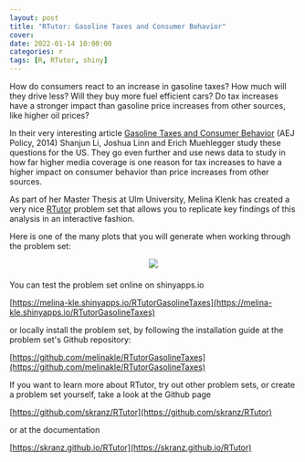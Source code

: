 ```yaml
---
layout: post
title: "RTutor: Gasoline Taxes and Consumer Behavior"
cover: 
date: 2022-01-14 10:00:00
categories: r
tags: [R, RTutor, shiny]
---
```


How do consumers react to an increase in gasoline taxes? How much will they drive less? Will they buy more fuel efficient cars? Do tax increases have a stronger impact than gasoline price increases from other sources, like higher oil prices?

In their very interesting article [Gasoline Taxes and Consumer Behavior](https://www.aeaweb.org/articles?id=10.1257/pol.6.4.302) (AEJ Policy, 2014) Shanjun Li, Joshua Linn and
Erich Muehlegger study these questions for the US. They go even further and use news data to study in how far higher media coverage is one reason for tax increases to have a higher impact on consumer behavior than price increases from other sources.

As part of her Master Thesis at Ulm University, Melina Klenk has created a very nice [RTutor](https://github.com/skranz/RTutor) problem set that allows you to replicate key findings of this analysis in an interactive fashion. 

Here is one of the many plots that you will generate when working through the problem set:

<center>
<img src="https://skranz.github.io/images/gasoline_taxes_states.svg" style="max-width: 100%;margin-bottom: 0.5em;">
</center>

You can test the problem set online on shinyapps.io

[https://melina-kle.shinyapps.io/RTutorGasolineTaxes](https://melina-kle.shinyapps.io/RTutorGasolineTaxes)

or locally install the problem set, by following the installation guide at the problem set's Github repository:

[https://github.com/melinakle/RTutorGasolineTaxes](https://github.com/melinakle/RTutorGasolineTaxes)

If you want to learn more about RTutor, try out other problem sets, or create a problem set yourself, take a look at the Github page

[https://github.com/skranz/RTutor](https://github.com/skranz/RTutor)

or at the documentation

[https://skranz.github.io/RTutor](https://skranz.github.io/RTutor)
